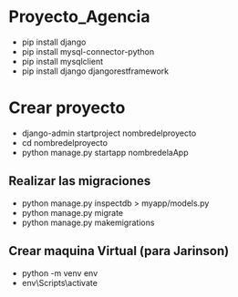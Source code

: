# Proyecto_Agencia
- pip install django
- pip install mysql-connector-python
- pip install mysqlclient
- pip install django djangorestframework
  
# Crear proyecto
- django-admin startproject nombredelproyecto
- cd nombredelproyecto
- python manage.py startapp nombredelaApp

## Realizar las migraciones

- python manage.py inspectdb > myapp/models.py
- python manage.py migrate
- python manage.py makemigrations

## Crear maquina Virtual (para Jarinson)
- python -m venv env
- env\Scripts\activate


